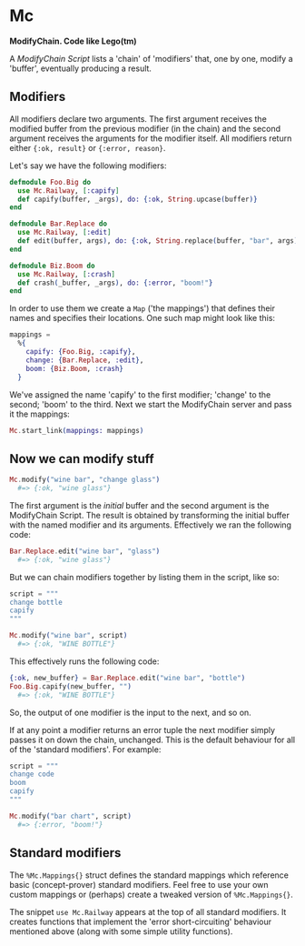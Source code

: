 # Mc

**ModifyChain. Code like Lego(tm)**

A *ModifyChain Script* lists a 'chain' of 'modifiers' that, one by one, modify a
'buffer', eventually producing a result.

## Modifiers

All modifiers declare two arguments.  The first argument receives the modified buffer from the previous
modifier (in the chain) and the second argument receives the arguments for the modifier itself.  All
modifiers return either `{:ok, result}` or `{:error, reason}`.

Let's say we have the following modifiers:

```elixir
defmodule Foo.Big do
  use Mc.Railway, [:capify]
  def capify(buffer, _args), do: {:ok, String.upcase(buffer)}
end

defmodule Bar.Replace do
  use Mc.Railway, [:edit]
  def edit(buffer, args), do: {:ok, String.replace(buffer, "bar", args)}
end

defmodule Biz.Boom do
  use Mc.Railway, [:crash]
  def crash(_buffer, _args), do: {:error, "boom!"}
end
```

In order to use them we create a `Map` ('the mappings') that defines their names and specifies their
locations.  One such map might look like this:

```elixir
mappings =
  %{
    capify: {Foo.Big, :capify},
    change: {Bar.Replace, :edit},
    boom: {Biz.Boom, :crash}
  }
```

We've assigned the name 'capify' to the first modifier; 'change' to the second; 'boom' to the third.
Next we start the ModifyChain server and pass it the mappings:

```elixir
Mc.start_link(mappings: mappings)
```

## Now we can modify stuff

```elixir
Mc.modify("wine bar", "change glass")
  #=> {:ok, "wine glass"}
```

The first argument is the *initial* buffer and the second argument is the ModifyChain Script.  The
result is obtained by transforming the initial buffer with the named modifier and its arguments.
Effectively we ran the following code:

```elixir
Bar.Replace.edit("wine bar", "glass")
  #=> {:ok, "wine glass"}
```

But we can chain modifiers together by listing them in the script, like so:

```elixir
script = """
change bottle
capify
"""

Mc.modify("wine bar", script)
  #=> {:ok, "WINE BOTTLE"}
```

This effectively runs the following code:

```elixir
{:ok, new_buffer} = Bar.Replace.edit("wine bar", "bottle")
Foo.Big.capify(new_buffer, "")
  #=> {:ok, "WINE BOTTLE"}
```

So, the output of one modifier is the input to the next, and so on.

If at any point a modifier returns an error tuple the next modifier simply passes it on down the chain,
unchanged.  This is the default behaviour for all of the 'standard modifiers'.  For example:

```elixir
script = """
change code
boom
capify
"""

Mc.modify("bar chart", script)
  #=> {:error, "boom!"}
```

## Standard modifiers

The `%Mc.Mappings{}` struct defines the standard mappings which reference basic (concept-prover) standard
modifiers.  Feel free to use your own custom mappings or (perhaps) create a tweaked version of
`%Mc.Mappings{}`.

The snippet `use Mc.Railway` appears at the top of all standard modifiers.  It creates functions that
implement the 'error short-circuiting' behaviour mentioned above (along with some simple utility functions).

<!--
Documentation can be generated with [ExDoc](https://github.com/elixir-lang/ex_doc)
and published on [HexDocs](https://hexdocs.pm). Once published, the docs can
be found at [https://hexdocs.pm/mc](https://hexdocs.pm/mc).
-->
